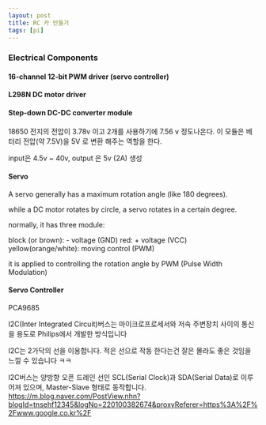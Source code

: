 ```yaml
---
layout: post
title: RC 카 만들기
tags: [pi]
---
```


### Electrical Components

#### 16-channel 12-bit PWM driver (servo controller)

#### L298N DC motor driver


#### Step-down DC-DC converter module

18650 전지의 전압이 3.78v 이고 2개를 사용하기에 7.56 v 정도나온다.
이 모듈은 베터리 전압(약 7.5V)을 5V 로 변환 해주는 역할을 한다.

input은 4.5v ~ 40v, output 은 5v (2A) 생성

#### Servo

A servo generally has a maximum rotation angle (like 180 degrees).

while a DC motor rotates by circle, a servo rotates in a certain degree.

normally, it has three module:

block (or brown): - voltage (GND)
red: + voltage (VCC)
yellow(orange/white): moving control (PWM)

it is applied to controlling the rotation angle by PWM (Pulse Width Modulation)

#### Servo Controller

PCA9685

I2C(Inter Integrated Circuit)버스는 마이크로프로세서와 저속 주변장치 사이의 통신을 용도로
Philips에서 개발한 방식입니다

I2C는 2가닥의 선을 이용합니다.
적은 선으로 작동 한다는건 잘은 몰라도 좋은 것임을 느낄 수 있습니다 ㅋㅋ
 
 I2C버스는 양방향 오픈 드레인 선인 SCL(Serial Clock)과 SDA(Serial Data)로 이루어져 있으며,
 Master-Slave 형태로 동작합니다.
 https://m.blog.naver.com/PostView.nhn?blogId=tnsehf12345&logNo=220100382674&proxyReferer=https%3A%2F%2Fwww.google.co.kr%2F
 